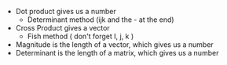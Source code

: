 - Dot product gives us a number
  - Determinant method (ijk and the - at the end)
- Cross Product gives a vector
  - Fish method ( don't forget I, j, k )
- Magnitude is the length of a vector, which gives us a number
- Determinant is the length of a matrix, which gives us a number
